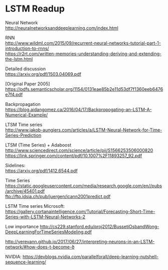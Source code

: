 # LSTM Readup

Neural Network <br />
http://neuralnetworksanddeeplearning.com/index.html

RNN  <br />
http://www.wildml.com/2015/09/recurrent-neural-networks-tutorial-part-1-introduction-to-rnns/ <br/>
https://r2rt.com/written-memories-understanding-deriving-and-extending-the-lstm.html<br/>

Detailed discussion  <br />
https://arxiv.org/pdf/1503.04069.pdf

[Original Paper 2005]  <br />
https://pdfs.semanticscholar.org/1154/0131eae85b2e11d53df7f1360eeb6476e7f4.pdf

Backpropagation  <br />
https://blog.aidangomez.ca/2016/04/17/Backpropogating-an-LSTM-A-Numerical-Example/

LTSM Time series  <br />
http://www.jakob-aungiers.com/articles/a/LSTM-Neural-Network-for-Time-Series-Prediction


LTSM (Time Series) + Adaboost <br />
http://www.sciencedirect.com/science/article/pii/S1566253506000820 </br>
https://link.springer.com/content/pdf/10.1007%2F11893257_92.pdf

Sidelines: </br>
https://arxiv.org/pdf/1412.6544.pdf

Time Series  
https://static.googleusercontent.com/media/research.google.com/en//pubs/archive/45401.pdf  
ftp://ftp.idsia.ch/pub/juergen/icann2001predict.pdf


LSTM Time series Microsoft:
https://gallery.cortanaintelligence.com/Tutorial/Forecasting-Short-Time-Series-with-LSTM-Neural-Networks-2


Low importance
http://cs229.stanford.edu/proj2012/BussetiOsbandWong-DeepLearningForTimeSeriesModeling.pdf



http://yerevann.github.io/2017/06/27/interpreting-neurons-in-an-LSTM-network/#how-does-t-become-ծ

NVIDIA:
https://devblogs.nvidia.com/parallelforall/deep-learning-nutshell-sequence-learning/
